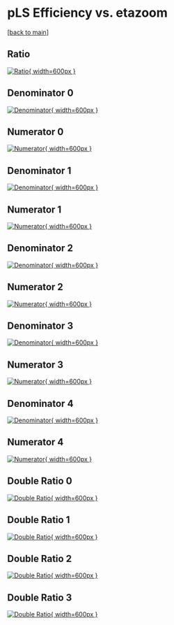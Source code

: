 # pLS Efficiency vs. etazoom

[[back to main](./)]



## Ratio

[![Ratio](../mtv/var/pLS_loweta_11_0_eff_etazoom.png){ width=600px }](../mtv/var/pLS_loweta_11_0_eff_etazoom.pdf)

## Denominator 0

[![Denominator](../mtv/den/pLS_loweta_11_0_eff_etazoom_den0.png){ width=600px }](../mtv/den/pLS_loweta_11_0_eff_etazoom_den0.pdf)

## Numerator 0

[![Numerator](../mtv/num/pLS_loweta_11_0_eff_etazoom_num0.png){ width=600px }](../mtv/num/pLS_loweta_11_0_eff_etazoom_num0.pdf)

## Denominator 1

[![Denominator](../mtv/den/pLS_loweta_11_0_eff_etazoom_den1.png){ width=600px }](../mtv/den/pLS_loweta_11_0_eff_etazoom_den1.pdf)

## Numerator 1

[![Numerator](../mtv/num/pLS_loweta_11_0_eff_etazoom_num1.png){ width=600px }](../mtv/num/pLS_loweta_11_0_eff_etazoom_num1.pdf)

## Denominator 2

[![Denominator](../mtv/den/pLS_loweta_11_0_eff_etazoom_den2.png){ width=600px }](../mtv/den/pLS_loweta_11_0_eff_etazoom_den2.pdf)

## Numerator 2

[![Numerator](../mtv/num/pLS_loweta_11_0_eff_etazoom_num2.png){ width=600px }](../mtv/num/pLS_loweta_11_0_eff_etazoom_num2.pdf)

## Denominator 3

[![Denominator](../mtv/den/pLS_loweta_11_0_eff_etazoom_den3.png){ width=600px }](../mtv/den/pLS_loweta_11_0_eff_etazoom_den3.pdf)

## Numerator 3

[![Numerator](../mtv/num/pLS_loweta_11_0_eff_etazoom_num3.png){ width=600px }](../mtv/num/pLS_loweta_11_0_eff_etazoom_num3.pdf)

## Denominator 4

[![Denominator](../mtv/den/pLS_loweta_11_0_eff_etazoom_den4.png){ width=600px }](../mtv/den/pLS_loweta_11_0_eff_etazoom_den4.pdf)

## Numerator 4

[![Numerator](../mtv/num/pLS_loweta_11_0_eff_etazoom_num4.png){ width=600px }](../mtv/num/pLS_loweta_11_0_eff_etazoom_num4.pdf)

## Double Ratio 0

[![Double Ratio](../mtv/ratio/pLS_loweta_11_0_eff_etazoom_ratio0.png){ width=600px }](../mtv/ratio/pLS_loweta_11_0_eff_etazoom_ratio0.pdf)

## Double Ratio 1

[![Double Ratio](../mtv/ratio/pLS_loweta_11_0_eff_etazoom_ratio1.png){ width=600px }](../mtv/ratio/pLS_loweta_11_0_eff_etazoom_ratio1.pdf)

## Double Ratio 2

[![Double Ratio](../mtv/ratio/pLS_loweta_11_0_eff_etazoom_ratio2.png){ width=600px }](../mtv/ratio/pLS_loweta_11_0_eff_etazoom_ratio2.pdf)

## Double Ratio 3

[![Double Ratio](../mtv/ratio/pLS_loweta_11_0_eff_etazoom_ratio3.png){ width=600px }](../mtv/ratio/pLS_loweta_11_0_eff_etazoom_ratio3.pdf)

